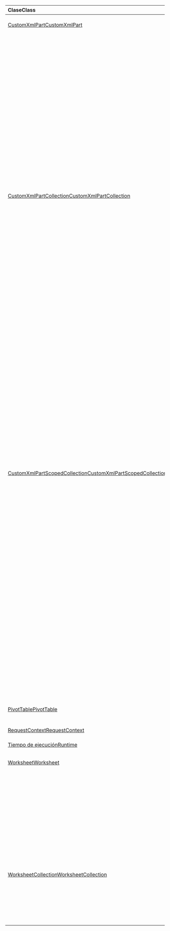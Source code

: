 | <span data-ttu-id="1a77b-101">Clase</span><span class="sxs-lookup"><span data-stu-id="1a77b-101">Class</span></span> | <span data-ttu-id="1a77b-102">Campos</span><span class="sxs-lookup"><span data-stu-id="1a77b-102">Fields</span></span> | <span data-ttu-id="1a77b-103">Descripción</span><span class="sxs-lookup"><span data-stu-id="1a77b-103">Description</span></span> |
|:---|:---|:---|
|[<span data-ttu-id="1a77b-104">CustomXmlPart</span><span class="sxs-lookup"><span data-stu-id="1a77b-104">CustomXmlPart</span></span>](/javascript/api/excel/excel.customxmlpart)|[<span data-ttu-id="1a77b-105">delete()</span><span class="sxs-lookup"><span data-stu-id="1a77b-105">delete()</span></span>](/javascript/api/excel/excel.customxmlpart#delete--)|<span data-ttu-id="1a77b-106">Elimina el elemento XML personalizado.</span><span class="sxs-lookup"><span data-stu-id="1a77b-106">Deletes the custom XML part.</span></span>|
||[<span data-ttu-id="1a77b-107">getXml()</span><span class="sxs-lookup"><span data-stu-id="1a77b-107">getXml()</span></span>](/javascript/api/excel/excel.customxmlpart#getxml--)|<span data-ttu-id="1a77b-108">Obtiene el contenido XML completo del elemento XML personalizado.</span><span class="sxs-lookup"><span data-stu-id="1a77b-108">Gets the custom XML part's full XML content.</span></span>|
||[<span data-ttu-id="1a77b-109">id</span><span class="sxs-lookup"><span data-stu-id="1a77b-109">id</span></span>](/javascript/api/excel/excel.customxmlpart#id)|<span data-ttu-id="1a77b-110">Identificador del elemento XML personalizado.</span><span class="sxs-lookup"><span data-stu-id="1a77b-110">The custom XML part's ID.</span></span>|
||[<span data-ttu-id="1a77b-111">namespaceUri</span><span class="sxs-lookup"><span data-stu-id="1a77b-111">namespaceUri</span></span>](/javascript/api/excel/excel.customxmlpart#namespaceuri)|<span data-ttu-id="1a77b-112">URI del espacio de nombres del elemento XML personalizado.</span><span class="sxs-lookup"><span data-stu-id="1a77b-112">The custom XML part's namespace URI.</span></span>|
||[<span data-ttu-id="1a77b-113">setXml(xml: string)</span><span class="sxs-lookup"><span data-stu-id="1a77b-113">setXml(xml: string)</span></span>](/javascript/api/excel/excel.customxmlpart#setxml-xml-)|<span data-ttu-id="1a77b-114">Establece el contenido XML completo del elemento XML personalizado.</span><span class="sxs-lookup"><span data-stu-id="1a77b-114">Sets the custom XML part's full XML content.</span></span>|
|[<span data-ttu-id="1a77b-115">CustomXmlPartCollection</span><span class="sxs-lookup"><span data-stu-id="1a77b-115">CustomXmlPartCollection</span></span>](/javascript/api/excel/excel.customxmlpartcollection)|[<span data-ttu-id="1a77b-116">add(xml: string)</span><span class="sxs-lookup"><span data-stu-id="1a77b-116">add(xml: string)</span></span>](/javascript/api/excel/excel.customxmlpartcollection#add-xml-)|<span data-ttu-id="1a77b-117">Se agrega un nuevo elemento XML personalizado al libro.</span><span class="sxs-lookup"><span data-stu-id="1a77b-117">Adds a new custom XML part to the workbook.</span></span>|
||[<span data-ttu-id="1a77b-118">getByNamespace(namespaceUri: string)</span><span class="sxs-lookup"><span data-stu-id="1a77b-118">getByNamespace(namespaceUri: string)</span></span>](/javascript/api/excel/excel.customxmlpartcollection#getbynamespace-namespaceuri-)|<span data-ttu-id="1a77b-119">Obtiene una nueva colección con ámbito de elementos XML personalizados cuyos espacios de nombres coinciden con el espacio de nombres determinado.</span><span class="sxs-lookup"><span data-stu-id="1a77b-119">Gets a new scoped collection of custom XML parts whose namespaces match the given namespace.</span></span>|
||[<span data-ttu-id="1a77b-120">getCount()</span><span class="sxs-lookup"><span data-stu-id="1a77b-120">getCount()</span></span>](/javascript/api/excel/excel.customxmlpartcollection#getcount--)|<span data-ttu-id="1a77b-121">Obtiene el número de elementos XML personalizados de la colección.</span><span class="sxs-lookup"><span data-stu-id="1a77b-121">Gets the number of custom XML parts in the collection.</span></span>|
||[<span data-ttu-id="1a77b-122">getItem(id: string)</span><span class="sxs-lookup"><span data-stu-id="1a77b-122">getItem(id: string)</span></span>](/javascript/api/excel/excel.customxmlpartcollection#getitem-id-)|<span data-ttu-id="1a77b-123">Obtiene un elemento XML personalizado a partir de su identificador.</span><span class="sxs-lookup"><span data-stu-id="1a77b-123">Gets a custom XML part based on its ID.</span></span>|
||[<span data-ttu-id="1a77b-124">getItemOrNullObject(id: string)</span><span class="sxs-lookup"><span data-stu-id="1a77b-124">getItemOrNullObject(id: string)</span></span>](/javascript/api/excel/excel.customxmlpartcollection#getitemornullobject-id-)|<span data-ttu-id="1a77b-125">Obtiene un elemento XML personalizado a partir de su identificador.</span><span class="sxs-lookup"><span data-stu-id="1a77b-125">Gets a custom XML part based on its ID.</span></span>|
||[<span data-ttu-id="1a77b-126">items</span><span class="sxs-lookup"><span data-stu-id="1a77b-126">items</span></span>](/javascript/api/excel/excel.customxmlpartcollection#items)|<span data-ttu-id="1a77b-127">Obtiene los elementos secundarios cargados en esta colección.</span><span class="sxs-lookup"><span data-stu-id="1a77b-127">Gets the loaded child items in this collection.</span></span>|
|[<span data-ttu-id="1a77b-128">CustomXmlPartScopedCollection</span><span class="sxs-lookup"><span data-stu-id="1a77b-128">CustomXmlPartScopedCollection</span></span>](/javascript/api/excel/excel.customxmlpartscopedcollection)|[<span data-ttu-id="1a77b-129">getCount()</span><span class="sxs-lookup"><span data-stu-id="1a77b-129">getCount()</span></span>](/javascript/api/excel/excel.customxmlpartscopedcollection#getcount--)|<span data-ttu-id="1a77b-130">Obtiene el número de elementos CustomXML de esta colección.</span><span class="sxs-lookup"><span data-stu-id="1a77b-130">Gets the number of CustomXML parts in this collection.</span></span>|
||[<span data-ttu-id="1a77b-131">getItem(id: string)</span><span class="sxs-lookup"><span data-stu-id="1a77b-131">getItem(id: string)</span></span>](/javascript/api/excel/excel.customxmlpartscopedcollection#getitem-id-)|<span data-ttu-id="1a77b-132">Obtiene un elemento XML personalizado a partir de su identificador.</span><span class="sxs-lookup"><span data-stu-id="1a77b-132">Gets a custom XML part based on its ID.</span></span>|
||[<span data-ttu-id="1a77b-133">getItemOrNullObject(id: string)</span><span class="sxs-lookup"><span data-stu-id="1a77b-133">getItemOrNullObject(id: string)</span></span>](/javascript/api/excel/excel.customxmlpartscopedcollection#getitemornullobject-id-)|<span data-ttu-id="1a77b-134">Obtiene un elemento XML personalizado a partir de su identificador.</span><span class="sxs-lookup"><span data-stu-id="1a77b-134">Gets a custom XML part based on its ID.</span></span>|
||[<span data-ttu-id="1a77b-135">getOnlyItem()</span><span class="sxs-lookup"><span data-stu-id="1a77b-135">getOnlyItem()</span></span>](/javascript/api/excel/excel.customxmlpartscopedcollection#getonlyitem--)|<span data-ttu-id="1a77b-136">Si la colección contiene exactamente un elemento, este método lo devuelve.</span><span class="sxs-lookup"><span data-stu-id="1a77b-136">If the collection contains exactly one item, this method returns it.</span></span>|
||[<span data-ttu-id="1a77b-137">getOnlyItemOrNullObject()</span><span class="sxs-lookup"><span data-stu-id="1a77b-137">getOnlyItemOrNullObject()</span></span>](/javascript/api/excel/excel.customxmlpartscopedcollection#getonlyitemornullobject--)|<span data-ttu-id="1a77b-138">Si la colección contiene exactamente un elemento, este método lo devuelve.</span><span class="sxs-lookup"><span data-stu-id="1a77b-138">If the collection contains exactly one item, this method returns it.</span></span>|
||[<span data-ttu-id="1a77b-139">items</span><span class="sxs-lookup"><span data-stu-id="1a77b-139">items</span></span>](/javascript/api/excel/excel.customxmlpartscopedcollection#items)|<span data-ttu-id="1a77b-140">Obtiene los elementos secundarios cargados en esta colección.</span><span class="sxs-lookup"><span data-stu-id="1a77b-140">Gets the loaded child items in this collection.</span></span>|
|[<span data-ttu-id="1a77b-141">PivotTable</span><span class="sxs-lookup"><span data-stu-id="1a77b-141">PivotTable</span></span>](/javascript/api/excel/excel.pivottable)|[<span data-ttu-id="1a77b-142">id</span><span class="sxs-lookup"><span data-stu-id="1a77b-142">id</span></span>](/javascript/api/excel/excel.pivottable#id)|<span data-ttu-id="1a77b-143">Id. de la tabla dinámica.</span><span class="sxs-lookup"><span data-stu-id="1a77b-143">ID of the PivotTable.</span></span>|
|[<span data-ttu-id="1a77b-144">RequestContext</span><span class="sxs-lookup"><span data-stu-id="1a77b-144">RequestContext</span></span>](/javascript/api/excel/excel.requestcontext)|[<span data-ttu-id="1a77b-145">tiempo de ejecución</span><span class="sxs-lookup"><span data-stu-id="1a77b-145">runtime</span></span>](/javascript/api/excel/excel.requestcontext#runtime)|<span data-ttu-id="1a77b-146">[Conjunto de api: ExcelApi 1.5]</span><span class="sxs-lookup"><span data-stu-id="1a77b-146">[Api set: ExcelApi 1.5]</span></span>|
|[<span data-ttu-id="1a77b-147">Tiempo de ejecución</span><span class="sxs-lookup"><span data-stu-id="1a77b-147">Runtime</span></span>](/javascript/api/excel/excel.runtime)||[<span data-ttu-id="1a77b-148">Workbook</span><span class="sxs-lookup"><span data-stu-id="1a77b-148">Workbook</span></span>](/javascript/api/excel/excel.workbook)|[<span data-ttu-id="1a77b-149">customXmlParts</span><span class="sxs-lookup"><span data-stu-id="1a77b-149">customXmlParts</span></span>](/javascript/api/excel/excel.workbook#customxmlparts)|<span data-ttu-id="1a77b-150">Representa la colección de elementos XML personalizados contenidos en este libro.</span><span class="sxs-lookup"><span data-stu-id="1a77b-150">Represents the collection of custom XML parts contained by this workbook.</span></span>|
|[<span data-ttu-id="1a77b-151">Worksheet</span><span class="sxs-lookup"><span data-stu-id="1a77b-151">Worksheet</span></span>](/javascript/api/excel/excel.worksheet)|[<span data-ttu-id="1a77b-152">getNext(visibleOnly?: boolean)</span><span class="sxs-lookup"><span data-stu-id="1a77b-152">getNext(visibleOnly?: boolean)</span></span>](/javascript/api/excel/excel.worksheet#getnext-visibleonly-)|<span data-ttu-id="1a77b-153">Obtiene la hoja de cálculo que sigue a esta.</span><span class="sxs-lookup"><span data-stu-id="1a77b-153">Gets the worksheet that follows this one.</span></span>|
||[<span data-ttu-id="1a77b-154">getNextOrNullObject(visibleOnly?: boolean)</span><span class="sxs-lookup"><span data-stu-id="1a77b-154">getNextOrNullObject(visibleOnly?: boolean)</span></span>](/javascript/api/excel/excel.worksheet#getnextornullobject-visibleonly-)|<span data-ttu-id="1a77b-155">Obtiene la hoja de cálculo que sigue a esta.</span><span class="sxs-lookup"><span data-stu-id="1a77b-155">Gets the worksheet that follows this one.</span></span>|
||[<span data-ttu-id="1a77b-156">getPrevious(visibleOnly?: boolean)</span><span class="sxs-lookup"><span data-stu-id="1a77b-156">getPrevious(visibleOnly?: boolean)</span></span>](/javascript/api/excel/excel.worksheet#getprevious-visibleonly-)|<span data-ttu-id="1a77b-157">Obtiene la hoja de cálculo que precede a esta.</span><span class="sxs-lookup"><span data-stu-id="1a77b-157">Gets the worksheet that precedes this one.</span></span>|
||[<span data-ttu-id="1a77b-158">getPreviousOrNullObject(visibleOnly?: boolean)</span><span class="sxs-lookup"><span data-stu-id="1a77b-158">getPreviousOrNullObject(visibleOnly?: boolean)</span></span>](/javascript/api/excel/excel.worksheet#getpreviousornullobject-visibleonly-)|<span data-ttu-id="1a77b-159">Obtiene la hoja de cálculo que precede a esta.</span><span class="sxs-lookup"><span data-stu-id="1a77b-159">Gets the worksheet that precedes this one.</span></span>|
|[<span data-ttu-id="1a77b-160">WorksheetCollection</span><span class="sxs-lookup"><span data-stu-id="1a77b-160">WorksheetCollection</span></span>](/javascript/api/excel/excel.worksheetcollection)|[<span data-ttu-id="1a77b-161">getFirst(visibleOnly?: boolean)</span><span class="sxs-lookup"><span data-stu-id="1a77b-161">getFirst(visibleOnly?: boolean)</span></span>](/javascript/api/excel/excel.worksheetcollection#getfirst-visibleonly-)|<span data-ttu-id="1a77b-162">Obtiene la primera hoja de cálculo de la colección.</span><span class="sxs-lookup"><span data-stu-id="1a77b-162">Gets the first worksheet in the collection.</span></span>|
||[<span data-ttu-id="1a77b-163">getLast(visibleOnly?: boolean)</span><span class="sxs-lookup"><span data-stu-id="1a77b-163">getLast(visibleOnly?: boolean)</span></span>](/javascript/api/excel/excel.worksheetcollection#getlast-visibleonly-)|<span data-ttu-id="1a77b-164">Obtiene la última hoja de cálculo de la colección.</span><span class="sxs-lookup"><span data-stu-id="1a77b-164">Gets the last worksheet in the collection.</span></span>|
